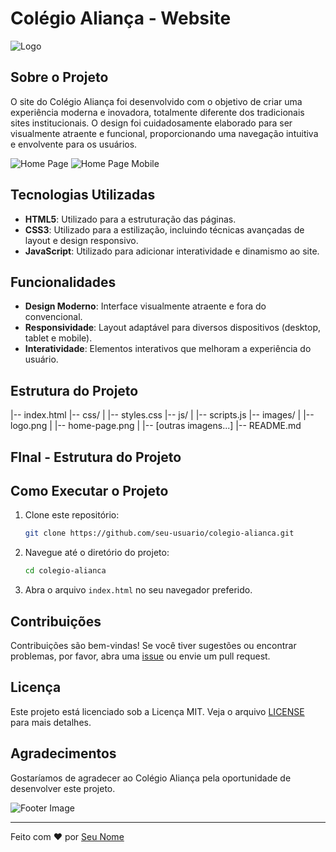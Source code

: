 # Colégio Aliança - Website

![Logo]([images/LOGO_ALIANCA](https://github.com/samueljunq/colegio-alianca/blob/main/image/LOGO_ALIANCA.png))

## Sobre o Projeto

O site do Colégio Aliança foi desenvolvido com o objetivo de criar uma experiência moderna e inovadora, totalmente diferente dos tradicionais sites institucionais. O design foi cuidadosamente elaborado para ser visualmente atraente e funcional, proporcionando uma navegação intuitiva e envolvente para os usuários.

![Home Page](images/tela-inicial)
![Home Page Mobile](images/tela-inicial-mobile)

## Tecnologias Utilizadas

- **HTML5**: Utilizado para a estruturação das páginas.
- **CSS3**: Utilizado para a estilização, incluindo técnicas avançadas de layout e design responsivo.
- **JavaScript**: Utilizado para adicionar interatividade e dinamismo ao site.

## Funcionalidades

- **Design Moderno**: Interface visualmente atraente e fora do convencional.
- **Responsividade**: Layout adaptável para diversos dispositivos (desktop, tablet e mobile).
- **Interatividade**: Elementos interativos que melhoram a experiência do usuário.

## Estrutura do Projeto
|-- index.html
|-- css/
| |-- styles.css
|-- js/
| |-- scripts.js
|-- images/
| |-- logo.png
| |-- home-page.png
| |-- [outras imagens...]
|-- README.md
## FInal - Estrutura do Projeto

## Como Executar o Projeto

1. Clone este repositório:
    ```bash
    git clone https://github.com/seu-usuario/colegio-alianca.git
    ```

2. Navegue até o diretório do projeto:
    ```bash
    cd colegio-alianca
    ```

3. Abra o arquivo `index.html` no seu navegador preferido.

## Contribuições

Contribuições são bem-vindas! Se você tiver sugestões ou encontrar problemas, por favor, abra uma [issue](https://github.com/seu-usuario/colegio-alianca/issues) ou envie um pull request.

## Licença

Este projeto está licenciado sob a Licença MIT. Veja o arquivo [LICENSE](LICENSE) para mais detalhes.

## Agradecimentos

Gostaríamos de agradecer ao Colégio Aliança pela oportunidade de desenvolver este projeto.

![Footer Image](images/footer-image.png)

---

Feito com ❤️ por [Seu Nome](https://github.com/samueljunq)
